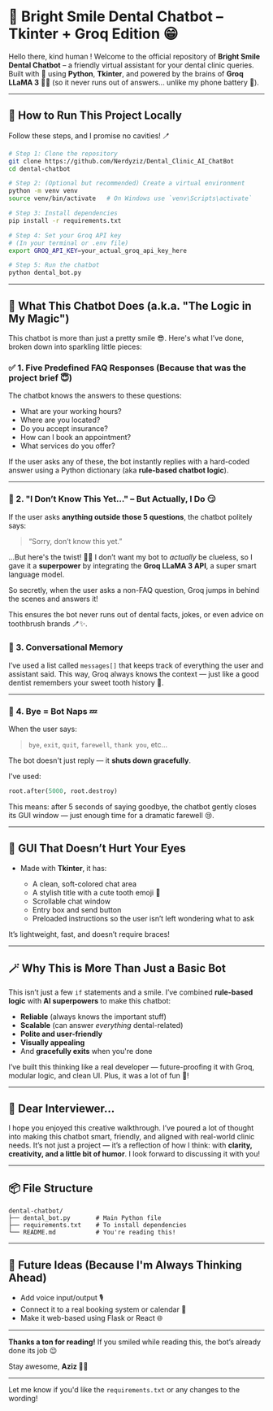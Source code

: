 # 🦷 Bright Smile Dental Chatbot – Tkinter + Groq Edition 😁

Hello there, kind human !
Welcome to the official repository of **Bright Smile Dental Chatbot** – a friendly virtual assistant for your dental clinic queries. Built with 💙 using **Python**, **Tkinter**, and powered by the brains of **Groq LLaMA 3** 🦙💡 (so it never runs out of answers... unlike my phone battery 🔋).

---

## 🚀 How to Run This Project Locally

Follow these steps, and I promise no cavities! 🪥

```bash
# Step 1: Clone the repository
git clone https://github.com/Nerdyziz/Dental_Clinic_AI_ChatBot
cd dental-chatbot

# Step 2: (Optional but recommended) Create a virtual environment
python -m venv venv
source venv/bin/activate   # On Windows use `venv\Scripts\activate`

# Step 3: Install dependencies
pip install -r requirements.txt

# Step 4: Set your Groq API key
# (In your terminal or .env file)
export GROQ_API_KEY=your_actual_groq_api_key_here

# Step 5: Run the chatbot
python dental_bot.py
```

---

## 🧠 What This Chatbot Does (a.k.a. "The Logic in My Magic")

This chatbot is more than just a pretty smile 😎. Here's what I’ve done, broken down into sparkling little pieces:

### ✅ 1. **Five Predefined FAQ Responses (Because that was the project brief 😇)**

The chatbot knows the answers to these questions:

* What are your working hours?
* Where are you located?
* Do you accept insurance?
* How can I book an appointment?
* What services do you offer?

If the user asks any of these, the bot instantly replies with a hard-coded answer using a Python dictionary (aka **rule-based chatbot logic**).

---

### 🤖 2. **"I Don’t Know This Yet…" – But Actually, I Do 😏**

If the user asks **anything outside those 5 questions**, the chatbot politely says:

> “Sorry, don’t know this yet.”

...But here's the twist! 🧙‍♂️
I don’t want my bot to *actually* be clueless, so I gave it a **superpower** by integrating the **Groq LLaMA 3 API**, a super smart language model.

So secretly, when the user asks a non-FAQ question, Groq jumps in behind the scenes and answers it!

This ensures the bot never runs out of dental facts, jokes, or even advice on toothbrush brands 🪥✨.

### 💬 3. **Conversational Memory**

I’ve used a list called `messages[]` that keeps track of everything the user and assistant said. This way, Groq always knows the context — just like a good dentist remembers your sweet tooth history 🍬.

---

### 👋 4. **Bye = Bot Naps 💤**

When the user says:

> `bye`, `exit`, `quit`, `farewell`, `thank you`, etc…

The bot doesn't just reply — it **shuts down gracefully**.

I've used:

```python
root.after(5000, root.destroy)
```

This means: after 5 seconds of saying goodbye, the chatbot gently closes its GUI window — just enough time for a dramatic farewell 😢.

---

## 🎨 GUI That Doesn’t Hurt Your Eyes

* Made with **Tkinter**, it has:

  * A clean, soft-colored chat area
  * A stylish title with a cute tooth emoji 🦷
  * Scrollable chat window
  * Entry box and send button
  * Preloaded instructions so the user isn’t left wondering what to ask

It’s lightweight, fast, and doesn’t require braces!

---

## 🪄 Why This is More Than Just a Basic Bot

This isn’t just a few `if` statements and a smile.
I’ve combined **rule-based logic** with **AI superpowers** to make this chatbot:

* **Reliable** (always knows the important stuff)
* **Scalable** (can answer *everything* dental-related)
* **Polite and user-friendly**
* **Visually appealing**
* And **gracefully exits** when you're done

I’ve built this thinking like a real developer — future-proofing it with Groq, modular logic, and clean UI. Plus, it was a lot of fun 🧃!

---

## 🤝 Dear Interviewer...

I hope you enjoyed this creative walkthrough. I’ve poured a lot of thought into making this chatbot smart, friendly, and aligned with real-world clinic needs.
It’s not just a project — it’s a reflection of how I think: with **clarity, creativity, and a little bit of humor**. I look forward to discussing it with you!

---

## 📦 File Structure

```
dental-chatbot/
├── dental_bot.py       # Main Python file
├── requirements.txt    # To install dependencies
└── README.md           # You're reading this!
```

---

## 💭 Future Ideas (Because I'm Always Thinking Ahead)

* Add voice input/output 🎙️
* Connect it to a real booking system or calendar 📅
* Make it web-based using Flask or React 🌐

---

**Thanks a ton for reading!**
If you smiled while reading this, the bot’s already done its job 😉

Stay awesome,
**Aziz 🧠🦷**

---

Let me know if you'd like the `requirements.txt` or any changes to the wording!

